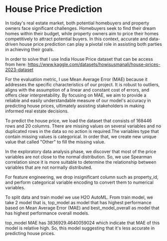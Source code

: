 # House Price Prediction

In today's real estate market, both potential homebuyers and property owners face significant challenges. Homebuyers seek to find their dream homes within their budget, while property owners aim to price their homes competitively to attract potential buyers. In this context, accurate and data-driven house price prediction can play a pivotal role in assisting both parties in achieving their goals.

In order to solve that I use India House Price dataset that can be access from here: https://www.kaggle.com/datasets/howisusmanali/house-prices-2023-dataset

For the evaluation metric, I use Mean Average Error (MAE) because it addresses the specific characteristics of our project. It is robust to outliers, aligns with the assumption of a linear and constant cost of errors, and offers clear interpretability. By focusing on MAE, we aim to provide a reliable and easily understandable measure of our model's accuracy in predicting house prices, ultimately assisting stakeholders in making informed real estate decisions.

To predict the house price, we load the dataset that consists of 168446 rows and 20 columns. There are missing values on several variables and no duplicated rows in the data so no action is required.The variables type that contain missing values is categorical. In order that, we create new unique value that called "Other" to fill the missing value.

In the exploratory data analysis phase, we discover that most of the price variables are not close to the normal distribution. So, we use Spearman correlation since it is more suitable to determine the relationship between variables that are not normally distributed.

For feature engineering, we drop insignificant column such as property_id, and perform categorical variable encoding to convert them to numerical variables.

To split data and train model we use H2O AutoML. From train model, we take 2 model that is, top_model as model that has highest performance based on Mean Average Error (MAE) and best_model_overall as model that has highest performance overall models.

top_model MAE has 3836929.4640059024 which indicate that MAE of this model is relative high. So, this model suggesting that it's less accurate in predicting house prices.
